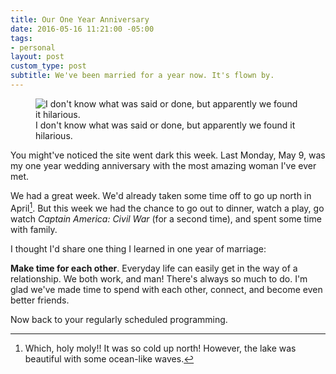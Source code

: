 ```yaml
---
title: Our One Year Anniversary
date: 2016-05-16 11:21:00 -05:00
tags:
- personal
layout: post
custom_type: post
subtitle: We've been married for a year now. It's flown by.
---
```

<figure class="extendout">
  <img src="{{ site.url }}/uploads/2016/05/kelly-and-i-laughing.jpg" alt="I don't know what was said or done, but apparently we found it hilarious.">
  <figcaption>I don't know what was said or done, but apparently we found it hilarious.</figcaption>
</figure>

You might've noticed the site went dark this week. Last Monday, May 9, was my one year wedding anniversary with the most amazing woman I've ever met.

We had a great week. We'd already taken some time off to go up north in April[^1]. But this week we had the chance to go out to dinner, watch a play, go watch *Captain America: Civil War* (for a second time), and spent some time with family.

I thought I'd share one thing I learned in one year of marriage:

**Make time for each other**. Everyday life can easily get in the way of a relationship. We both work, and man! There's always so much to do. I'm glad we've made time to spend with each other, connect, and become even better friends.

Now back to your regularly scheduled programming.

[^1]: Which, holy moly!! It was so cold up north! However, the lake was beautiful with some ocean-like waves.
